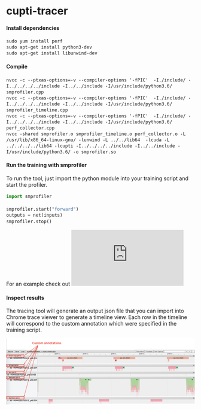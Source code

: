 # cupti-tracer

#### Install dependencies
```
sudo yum install perf
sudo apt-get install python3-dev
sudo apt-get install libunwind-dev
```
#### Compile
```
nvcc -c --ptxas-options=-v --compiler-options '-fPIC'  -I./include/ -I../../../../include -I../../include -I/usr/include/python3.6/ smprofiler.cpp
nvcc -c --ptxas-options=-v --compiler-options '-fPIC'  -I./include/ -I../../../../include -I../../include -I/usr/include/python3.6/ smprofiler_timeline.cpp
nvcc -c --ptxas-options=-v --compiler-options '-fPIC'  -I./include/ -I../../../../include -I../../include -I/usr/include/python3.6/ perf_collector.cpp
nvcc -shared smprofiler.o smprofiler_timeline.o perf_collector.o -L /usr/lib/x86_64-linux-gnu/ -lunwind -L ../../lib64  -lcuda -L ../../../../lib64 -lcupti -I../../../../include -I../../include -I/usr/include/python3.6/ -o smprofiler.so
```

#### Run the training with smprofiler

To run the tool, just import the python module into your training script and start the profiler.
``` python
import smprofiler

smprofiler.start("forward")
outputs = net(inputs)
smprofiler.stop()

```
For an example check out ![train.py](https://github.com/NRauschmayr/cupti-tracer/blob/main/train.py)

#### Inspect results
The tracing tool will generate an output json file that you can import into Chrome trace viewer to generate a timeline view. Each row in the timeline will correspond to the custom annotation which were specified in the training script.

![](images/timeline-view.png)
